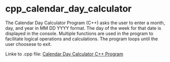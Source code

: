 # cpp_calendar_day_calculator
The Calendar Day Calculator Program (C++) asks the user to enter a month, day, and year in MM DD YYYY format. The day of the week for that date is displayed in the console. Multiple functions are used in the program to facilitate logical operations and calculations. The program loops until the user choosese to exit.

Linke to .cpp file: <a href="https://github.com/ffm5113/cpp_calendar_day_calculator/blob/main/CalendarDayCalc.cpp">Calendar Day Calculator C++ Program</a>
